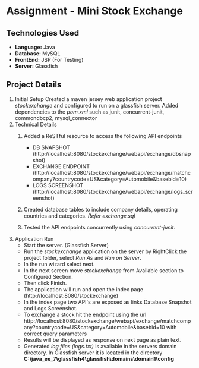 # Assignment - Mini Stock Exchange

## Technologies Used
  - **Language:** Java
  - **Database:** MySQL
  - **FrontEnd:** JSP (For Testing)
  - **Server:** Glassfish

## Project Details
1. Initial Setup
	Created a maven jersey web application project _stockexchange_ and configured to run on a glassfish server.
	Added dependencies to the _pom.xml_ such as junit, concurrent-junit, commondbcp2, mysql_connector
2. Technical Details
	1. Added a ReSTful resource to access the following API endpoints
		- DB SNAPSHOT (http://localhost:8080/stockexchange/webapi/exchange/dbsnapshot)
		- EXCHANGE ENDPOINT (http://localhost:8080/stockexchange/webapi/exchange/matchcompany?countrycode=US&category=Automobile&basebid=10)
		- LOGS SCREENSHOT (http://localhost:8080/stockexchange/webapi/exchange/logs_screenshot)

	2. Created database tables to include company details, operating countries and categories. _Refer exchange.sql_
	3. Tested the API endpoints concurrently using _concurrent-junit_.
3. Application Run
	- Start the server. (Glassfish Server)
	- Run the _stockexchange_ application on the server by RightClick the project folder, select _Run As_ and  _Run on Server_.
	- In the run wizard select next.
	- In the next screen move _stockexchange_ from Available section to Configured Section.
	- Then click Finish.
	- The application will run and open the index page (http://localhost:8080/stockexchange)
	- In the index page two API's are exposed as links Database Snapshot and Logs Screenshot.
	- To exchange a stock hit the endpoint using the url http://localhost:8080/stockexchange/webapi/exchange/matchcompany?countrycode=US&category=Automobile&basebid=10 with correct query parameters
	- Results will be displayed as response on next page as plain text.
	- Generated _log files (logs.txt)_ is available in the servers domain directory. In Glassfish server it is located in the directory **C:\java_ee_7\glassfish4\glassfish\domains\domain1\config**
